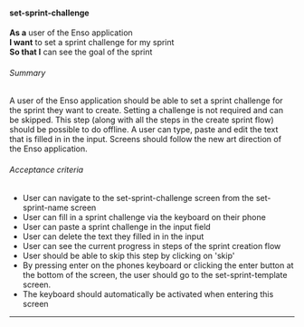 #### set-sprint-challenge
**As a** user of the Enso application <br />
**I want** to set a sprint challenge for my sprint <br />
**So that I** can see the goal of the sprint

###### Summary
A user of the Enso application should be able to set a sprint challenge for the sprint they want to create. Setting a challenge is not required and can be skipped. This step (along with all the steps in the create sprint flow) should be possible to do offline. A user can type, paste and edit the text that is filled in in the input. Screens should follow the new art direction of the Enso application.

###### Acceptance criteria
- User can navigate to the set-sprint-challenge screen from the set-sprint-name screen
- User can fill in a sprint challenge via the keyboard on their phone
- User can paste a sprint challenge in the input field
- User can delete the text they filled in in the input
- User can see the current progress in steps of the sprint creation flow
- User should be able to skip this step by clicking on 'skip'
- By pressing enter on the phones keyboard or clicking the enter button at the bottom of the screen, the user should go to the set-sprint-template screen.
- The keyboard should automatically be activated when entering this screen

---
